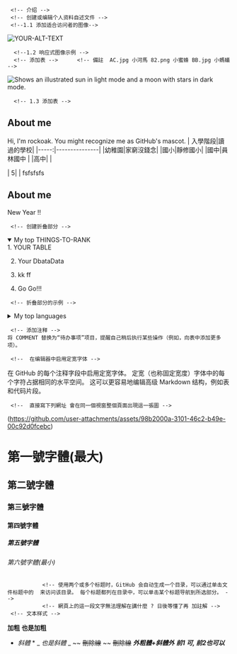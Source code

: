 <!-- 基本撰写和格式语法  -->
     <!-- 介绍 -->
     <!-- 创建或编辑个人资料自述文件 -->
     <!--1.1 添加适合访问者的图像-->
     
<picture>
 <source media="(prefers-color-scheme: dark)" srcset="YOUR-DARKMODE-IMAGE">
 <source media="(prefers-color-scheme: light)" srcset="YOUR-LIGHTMODE-IMAGE">
 <img alt="YOUR-ALT-TEXT" src="YOUR-DEFAULT-IMAGE">
</picture>

      <!--1.2 响应式图像示例 -->
      <!-- 添加表 -->      <!-- 備註  AC.jpg 小河馬 82.png 小蜜蜂 BB.jpg 小螞蟻 -->

<picture>
     
  <source media="(prefers-color-scheme: light)" srcset="https://github.com/rockoak/rockoak/blob/main/images/%E5%B0%8F%E6%B2%B3%E9%A6%AC.jpg1">
  <source media="(prefers-color-scheme: light)" srcset="https://github.com/rockoak/rockoak/blob/main/images/%E5%B0%8F%E8%9C%9C%E8%9C%82.png1">
  <img alt="Shows an illustrated sun in light mode and a moon with stars in dark mode." src="https://github.com/rockoak/rockoak/blob/main/images/%E5%B0%8F%E8%9E%9E%E8%9F%BB.jpg1">
</picture>

      <!-- 1.3 添加表 -->
## About me
Hi, I'm rockoak. You might recognize me as GitHub's mascot.
| 入學階段|讀過的學校|
|-----:|---------------|
|幼稚園|家窮沒錢念|
|國小|靜修國小|
|國中|員林國中               |
|高中|               |

|     5|               |
fsfsfsfs








## About me
New Year !!

<!--  -->
<!-- 折叠部分的示例 -->

     <!-- 创建折叠部分 -->
<details open>
<summary>My top THINGS-TO-RANK</summary>
1. YOUR TABLE
     
2. Your DbataData
   
3. kk ff
   
4. Go Go!!!
</details>

     <!-- 折叠部分的示例 -->
<details>
<summary>My top languages</summary>

| Rank | Languages |
|-----:|-----------|
|     1| JavaScript|
|     2| Python    |
|     3| SQL       |
---
> If we pull together and commit ourselves, then we can push through anything.
— Rockoak the 2024/10/27

> If we Play together , then we can happy anything.
— Rockoak the 2024/10/28
</details>

     <!-- 添加注释 -->
    将 COMMENT 替换为“待办事项”项目，提醒自己稍后执行某些操作（例如，向表中添加更多项）。

<!-- 关于在 GitHub 上编写和设置格式 -->

     <!--  在编辑器中启用定宽字体 -->
在 GitHub 的每个注释字段中启用定宽字体。 定宽（也称固定宽度）字体中的每个字符占据相同的水平空间。 这可以更容易地编辑高级 Markdown 结构，例如表和代码片段。

     <!--  直接寫下列網址 會在同一個視窗整個頁面出現這一張圖 -->
(https://github.com/user-attachments/assets/98b2000a-3101-46c2-b49e-00c92d0fcebc)
     <!-- 基本撰写和格式语法 -->
# 第一號字體(最大)
## 第二號字體
### 第三號字體
#### 第四號字體
##### 第五號字體
###### 第六號字體(最小)


               <!-- 使用两个或多个标题时，GitHub 会自动生成一个目录，可以通过单击文件标题中的  来访问该目录。 每个标题都列在目录中，可以单击某个标题导航到所选部分。 -->
               <!-- 網頁上的這一段文字無法理解在講什麼 ? 日後等懂了再 加註解 -->
     <!-- 文本样式 -->
<!--下列語法字與字之間若有空白則語法的功能會失效, 再打完正確的語法後會出現效果  -->
**加粗**     <!-- Ctrl+B -->
__也是加粗__ 
* *斜體* *   <!-- Ctrl+I -->
_ _也是斜體_ _
~~ ~~刪除線~~ ~~ <!-- 沒有快捷鍵 如 Ctrl+I,   ~~刪除線~~ 與 ~~ ~~刪除線~~ ~~ 都可以出現刪除線的效果 -->
~~刪除線~~
**_外粗體+斜體外_**  <!-- ****沒有空白 黑體   **----**  --(A)--  (A) 是要再加上 斜體外的文字  ---- 可    前2--後1-也可以                                  -->
**__前1_ 可, 前2也可以_**
<!--  -->
<!--  -->
<!--  -->
<!--  -->
<!--  -->



